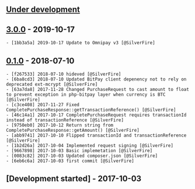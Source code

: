 ## [Under development]

## [3.0.0] - 2019-10-17

    - [1bb3a5a] 2019-10-17 Update to Omnipay v3 [@SilverFire]

## [0.1.0] - 2018-07-10

    - [f267533] 2018-07-10 hideved [@SilverFire]
    - [6ba8cd3] 2018-07-10 Updated BitPay client depenency not to rely on deprecated ext-mcrypt [@SilverFire]
    - [63a7da8] 2017-11-28 Changed PurchaseRequest to cast amount to float to prevent exception in php-bitpay layer when currency is BTC [@SilverFire]
    - [c3ce408] 2017-11-27 Fixed CompletePurchaseResponse::getTransactionReference() [@SilverFire]
    - [46c14a1] 2017-10-17 CompletePurchaseRequest requires transactionId instead of transactionReference [@SilverFire]
    - [9750eb0] 2017-10-12 Return string from CompletePurchaseResponse::getAmount() [@SilverFire]
    - [abb9741] 2017-10-10 Flipped transactionId and transactionReference [@SilverFire]
    - [1b2d26a] 2017-10-04 Implemented request signing [@SilverFire]
    - [9667898] 2017-10-03 Basic implemetation [@SilverFire]
    - [0083c82] 2017-10-03 Updated composer.json [@SilverFire]
    - [6eb6c6a] 2017-10-03 first commit [@SilverFire]

## [Development started] - 2017-10-03

[@hiqsol]: https://github.com/hiqsol
[sol@hiqdev.com]: https://github.com/hiqsol
[@SilverFire]: https://github.com/SilverFire
[d.naumenko.a@gmail.com]: https://github.com/SilverFire
[@tafid]: https://github.com/tafid
[andreyklochok@gmail.com]: https://github.com/tafid
[@BladeRoot]: https://github.com/BladeRoot
[bladeroot@gmail.com]: https://github.com/BladeRoot
[6eb6c6a]: https://github.com/hiqdev/omnipay-bitpay/commit/6eb6c6a
[Under development]: https://github.com/hiqdev/omnipay-bitpay/compare/0.1.0...HEAD
[f267533]: https://github.com/hiqdev/omnipay-bitpay/commit/f267533
[6ba8cd3]: https://github.com/hiqdev/omnipay-bitpay/commit/6ba8cd3
[63a7da8]: https://github.com/hiqdev/omnipay-bitpay/commit/63a7da8
[c3ce408]: https://github.com/hiqdev/omnipay-bitpay/commit/c3ce408
[46c14a1]: https://github.com/hiqdev/omnipay-bitpay/commit/46c14a1
[9750eb0]: https://github.com/hiqdev/omnipay-bitpay/commit/9750eb0
[abb9741]: https://github.com/hiqdev/omnipay-bitpay/commit/abb9741
[1b2d26a]: https://github.com/hiqdev/omnipay-bitpay/commit/1b2d26a
[9667898]: https://github.com/hiqdev/omnipay-bitpay/commit/9667898
[0083c82]: https://github.com/hiqdev/omnipay-bitpay/commit/0083c82
[0.1.0]: https://github.com/hiqdev/omnipay-bitpay/releases/tag/0.1.0
[1bb3a5a]: https://github.com/hiqdev/omnipay-bitpay/commit/1bb3a5a
[3.0]: https://github.com/hiqdev/omnipay-bitpay/compare/0.1.0...3.0
[3.0.0]: https://github.com/hiqdev/omnipay-bitpay/compare/0.1.0...3.0.0
